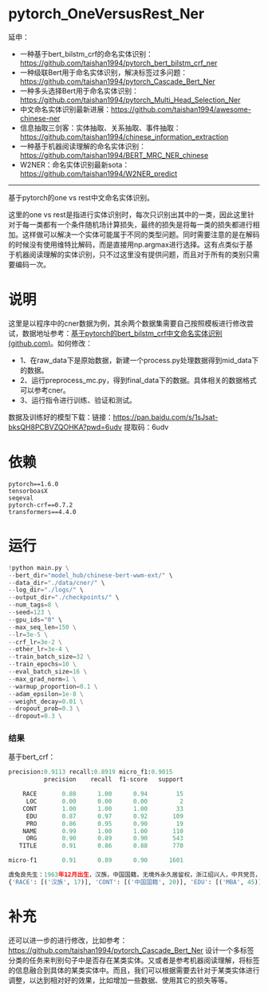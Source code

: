 # pytorch_OneVersusRest_Ner
延申：
- 一种基于bert_bilstm_crf的命名实体识别：https://github.com/taishan1994/pytorch_bert_bilstm_crf_ner
- 一种级联Bert用于命名实体识别，解决标签过多问题：https://github.com/taishan1994/pytorch_Cascade_Bert_Ner
- 一种多头选择Bert用于命名实体识别：https://github.com/taishan1994/pytorch_Multi_Head_Selection_Ner
- 中文命名实体识别最新进展：https://github.com/taishan1994/awesome-chinese-ner
- 信息抽取三剑客：实体抽取、关系抽取、事件抽取：https://github.com/taishan1994/chinese_information_extraction
- 一种基于机器阅读理解的命名实体识别：https://github.com/taishan1994/BERT_MRC_NER_chinese
- W2NER：命名实体识别最新sota：https://github.com/taishan1994/W2NER_predict

****

基于pytorch的one vs rest中文命名实体识别。

这里的one vs rest是指进行实体识别时，每次只识别出其中的一类，因此这里针对于每一类都有一个条件随机场计算损失，最终的损失是将每一类的损失都进行相加。这样做可以解决一个实体可能属于不同的类型问题。同时需要注意的是在解码的时候没有使用维特比解码，而是直接用np.argmax进行选择。这有点类似于基于机器阅读理解的实体识别，只不过这里没有提供问题，而且对于所有的类别只需要编码一次。

# 说明

这里是以程序中的cner数据为例，其余两个数据集需要自己按照模板进行修改尝试，数据地址参考：[基于pytorch的bert_bilstm_crf中文命名实体识别 (github.com)](https://github.com/taishan1994/pytorch_bert_bilstm_crf_ner)。如何修改：

- 1、在raw_data下是原始数据，新建一个process.py处理数据得到mid_data下的数据。
- 2、运行preprocess_mc.py，得到final_data下的数据。具体相关的数据格式可以参考cner。
- 3、运行指令进行训练、验证和测试。

数据及训练好的模型下载：链接：https://pan.baidu.com/s/1sJsat-bksQH8PCBVZQOHKA?pwd=6udv  提取码：6udv

# 依赖

```
pytorch==1.6.0
tensorboasX
seqeval
pytorch-crf==0.7.2
transformers==4.4.0
```

# 运行

```python
!python main.py \
--bert_dir="model_hub/chinese-bert-wwm-ext/" \
--data_dir="./data/cner/" \
--log_dir="./logs/" \
--output_dir="./checkpoints/" \
--num_tags=8 \
--seed=123 \
--gpu_ids="0" \
--max_seq_len=150 \
--lr=3e-5 \
--crf_lr=3e-2 \
--other_lr=3e-4 \
--train_batch_size=32 \
--train_epochs=10 \
--eval_batch_size=16 \
--max_grad_norm=1 \
--warmup_proportion=0.1 \
--adam_epsilon=1e-8 \
--weight_decay=0.01 \
--dropout_prob=0.3 \
--dropout=0.3 \

```

### 结果

基于bert_crf：

```python
precision:0.9113 recall:0.8919 micro_f1:0.9015
          precision    recall  f1-score   support

    RACE       0.88      1.00      0.94        15
     LOC       0.00      0.00      0.00         2
    CONT       1.00      1.00      1.00        33
     EDU       0.87      0.97      0.92       109
     PRO       0.86      0.95      0.90        19
    NAME       0.99      1.00      1.00       110
     ORG       0.90      0.89      0.90       543
   TITLE       0.91      0.86      0.88       770

micro-f1       0.91      0.89      0.90      1601

虞兔良先生：1963年12月出生，汉族，中国国籍，无境外永久居留权，浙江绍兴人，中共党员，MBA，经济师。
{'RACE': [('汉族', 17)], 'CONT': [('中国国籍', 20)], 'EDU': [('MBA', 45)], 'NAME': [('虞兔良', 0)], 'TITLE': [('中共党员', 40), ('经济师', 49)]}
```

# 补充

还可以进一步的进行修改，比如参考：https://github.com/taishan1994/pytorch_Cascade_Bert_Ner 设计一个多标签分类的任务来判别句子中是否存在某类实体。又或者是参考机器阅读理解，将标签的信息融合到具体的某类实体中。而且，我们可以根据需要去针对于某类实体进行调整，以达到相对好的效果，比如增加一些数据、使用其它的损失等等。
